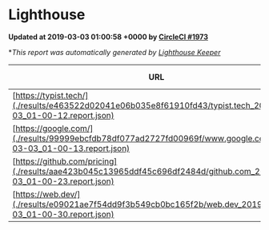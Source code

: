 
# Lighthouse

**Updated at 2019-03-03 01:00:58 +0000 by [CircleCI #1973](https://circleci.com/gh/ItinerisLtd/lighthouse-keeper-example/1973)**

**This report was automatically generated by [Lighthouse Keeper](https://github.com/itinerisltd/lighthouse-keeper)*

| URL | Performance | Accessibility | Best Practices | SEO | PWA | Updated At |
| --- | --- | --- | --- | --- | --- | --- |
| [https://typist.tech/](./results/e463522d02041e06b035e8f61910fd43/typist.tech_2019-03-03_01-00-12.report.json) | 1 |  |  |  |  | 2019-03-03T01:00:12.919Z |
| [https://google.com/](./results/99999ebcfdb78df077ad2727fd00969f/www.google.com_2019-03-03_01-00-13.report.json) | 0.92 | 0.71 | 0.93 | 0.8 | 0.58 | 2019-03-03T01:00:13.774Z |
| [https://github.com/pricing](./results/aae423b045c13965ddf45c696df2484d/github.com_2019-03-03_01-00-23.report.json) | 0.8 | 0.89 | 0.93 | 0.9 | 0.58 | 2019-03-03T01:00:23.414Z |
| [https://web.dev/](./results/e09021ae7f54dd9f3b549cb0bc165f2b/web.dev_2019-03-03_01-00-30.report.json) | 0.97 | 0.93 | 0.93 | 0.91 | 1 | 2019-03-03T01:00:30.593Z |
